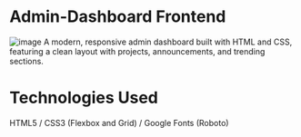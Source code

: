# Admin-Dashboard Frontend
![image](https://github.com/user-attachments/assets/5766c1aa-35a2-4a63-8a49-d1d247308897)
A modern, responsive admin dashboard built with HTML and CSS, featuring a clean layout with projects, announcements, and trending sections.
# Technologies Used
HTML5 /
CSS3 (Flexbox and Grid) /
Google Fonts (Roboto)


